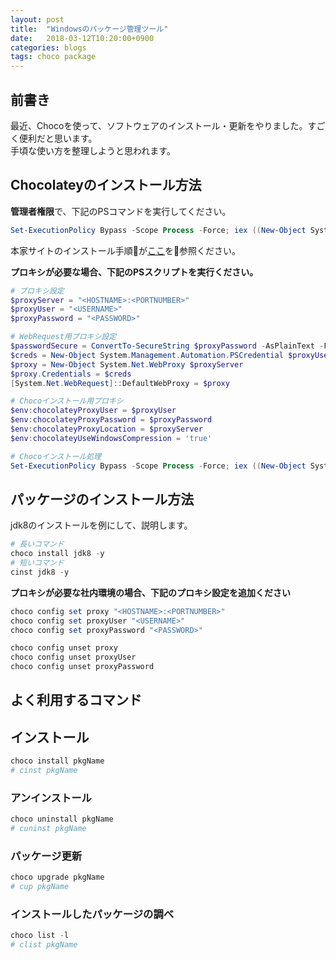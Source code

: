```yaml
---
layout: post
title:  "Windowsのパッケージ管理ツール"
date:   2018-03-12T10:20:00+0900
categories: blogs
tags: choco package
---
```


## 前書き

最近、Chocoを使って、ソフトウェアのインストール・更新をやりました。すごく便利だと思います。  
手頃な使い方を整理しようと思われます。

## Chocolateyのインストール方法

**管理者権限**で、下記のPSコマンドを実行してください。

```powershell
Set-ExecutionPolicy Bypass -Scope Process -Force; iex ((New-Object System.Net.WebClient).DownloadString('https://chocolatey.org/install.ps1'))
```

本家サイトのインストール手順が[ここ](https://chocolatey.org/install)を参照ください。

**プロキシが必要な場合、下記のPSスクリプトを実行ください。**
```powershell
# プロキシ設定
$proxyServer = "<HOSTNAME>:<PORTNUMBER>"
$proxyUser = "<USERNAME>"
$proxyPassword = "<PASSWORD>"

# WebRequest用プロキシ設定
$passwordSecure = ConvertTo-SecureString $proxyPassword -AsPlainText -Force
$creds = New-Object System.Management.Automation.PSCredential $proxyUser, $passwordSecure
$proxy = New-Object System.Net.WebProxy $proxyServer
$proxy.Credentials = $creds
[System.Net.WebRequest]::DefaultWebProxy = $proxy

# Chocoインストール用プロキシ
$env:chocolateyProxyUser = $proxyUser
$env:chocolateyProxyPassword = $proxyPassword
$env:chocolateyProxyLocation = $proxyServer
$env:chocolateyUseWindowsCompression = 'true'

# Chocoインストール処理
Set-ExecutionPolicy Bypass -Scope Process -Force; iex ((New-Object System.Net.WebClient).DownloadString('https://chocolatey.org/install.ps1'))
```

## パッケージのインストール方法

jdk8のインストールを例にして、説明します。

```powershell
# 長いコマンド
choco install jdk8 -y
# 短いコマンド
cinst jdk8 -y
```

**プロキシが必要な社内環境の場合、下記のプロキシ設定を追加ください**

```powershell
choco config set proxy "<HOSTNAME>:<PORTNUMBER>"
choco config set proxyUser "<USERNAME>"
choco config set proxyPassword "<PASSWORD>"
```

```powershell
choco config unset proxy
choco config unset proxyUser
choco config unset proxyPassword
```

## よく利用するコマンド

## インストール  

```powershell
choco install pkgName
# cinst pkgName
```

### アンインストール  

```powershell
choco uninstall pkgName
# cuninst pkgName
```

### パッケージ更新

```powershell
choco upgrade pkgName
# cup pkgName
```

### インストールしたパッケージの調べ  

```powershell
choco list -l
# clist pkgName
```
